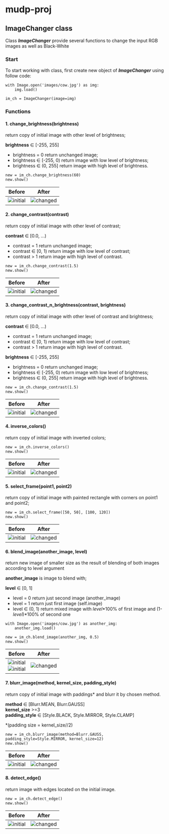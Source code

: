 # mudp-proj
## ImageChanger class

Class ***ImageChanger*** provide several functions to change the input RGB images as well as Black-White

### Start 
To start working with class, first create new object of ***ImageChanger*** using follow code:
```
with Image.open('images/cow.jpg') as img:
    img.load()

im_ch = ImageChanger(image=img)
```

### Functions

#### 1. change_brightness(brightness)  

return copy of initial image with other level of brightness;  

 __brightness__ ∈ [-255, 255]
 * brightness = 0 return unchanged image;  
 * brightness ∈ [-255, 0) return image with low level of brightness;  
 * brightness ∈ (0, 255] return image with high level of brightness.

```    
new = im_ch.change_brightness(60)
new.show()
```

| Before                     | After                      |
|----------------------------|----------------------------|
| ![initial](images/cow.jpg) | ![changed](images/cow.jpg) |

#### 2. change_contrast(contrast)  

return copy of initial image with other level of contrast;  

 __contrast__ ∈ [0.0, ...) 
 * contrast = 1 return unchanged image;
 * contrast ∈ [0, 1) return image with low level of contrast;
 * contrast > 1 return image with high level of contrast.

```    
new = im_ch.change_contrast(1.5)
new.show()
```

| Before                     | After                      |
|----------------------------|----------------------------|
| ![initial](images/cow.jpg) | ![changed](images/cow.jpg) |

#### 3. change_contrast_n_brightness(contrast, brightness)  

return copy of initial image with other level of contrast and brightness;  

 __contrast__ ∈ [0.0, ...) 
 * contrast = 1 return unchanged image;
 * contrast ∈ [0, 1) return image with low level of contrast;
 * contrast > 1 return image with high level of contrast.

__brightness__ ∈ [-255, 255]
 * brightness = 0 return unchanged image;  
 * brightness ∈ [-255, 0) return image with low level of brightness;  
 * brightness ∈ (0, 255] return image with high level of brightness.

```    
new = im_ch.change_contrast(1.5)
new.show()
```

| Before                     | After                      |
|----------------------------|----------------------------|
| ![initial](images/cow.jpg) | ![changed](images/cow.jpg) |



#### 4. inverse_colors()  

return copy of initial image with inverted colors;  

```    
new = im_ch.inverse_colors()
new.show()
```

| Before                     | After                      |
|----------------------------|----------------------------|
| ![initial](images/cow.jpg) | ![changed](images/cow.jpg) |



#### 5. select_frame(point1, point2)  

return copy of initial image with painted rectangle with corners on point1 and point2;  

```    
new = im_ch.select_frame([50, 50], [100, 120])
new.show()
```

| Before                     | After                      |
|----------------------------|----------------------------|
| ![initial](images/cow.jpg) | ![changed](images/cow.jpg) |

#### 6. blend_image(another_image, level)  

return new image of smaller size 
        as the result of blending of both images according to level argument


__another_image__ is image to blend with;  

__level__ ∈ [0, 1]
* level = 0 return just second image (another_image)
* level = 1 return just first image (self.image)
* level ∈ (0, 1) return mixed image with _level_*100% of first image
            and (1-_level_)*100% of second one
```    
with Image.open('images/cow.jpg') as another_img:
    another_img.load()

new = im_ch.blend_image(another_img, 0.5)
new.show()
```

| Before                                                      | After                      |
|-------------------------------------------------------------|----------------------------|
| ![initial](images/cow.jpg) <br/> ![initial](images/cow.jpg) | ![changed](images/cow.jpg) |

  
#### 7. blurr_image(method, kernel_size, padding_style)  

return copy of initial image with paddings* and blurr it by chosen method.

__method__ ∈ [Blurr.MEAN, Blurr.GAUSS]  
__kernel_size__ >=3  
__padding_style__ ∈ [Style.BLACK, Style.MIRROR, Style.CLAMP]

*(padding size = kernel_size//2)
```    
new = im_ch.blurr_image(method=Blurr.GAUSS, padding_style=Style.MIRROR, kernel_size=12)
new.show()
```

| Before                     | After                            |
|----------------------------|----------------------------------|
| ![initial](images/cow.jpg) | ![changed](images/cow_blurr.jpg) |



#### 8. detect_edge()  

return image with edges located on the initial image.

```    
new = im_ch.detect_edge()
new.show()
```

| Before                     | After                           |
|----------------------------|---------------------------------|
| ![initial](images/cow.jpg) | ![changed](images/cow_edge.jpg) |


